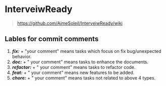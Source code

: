 # InterveiwReady

> <https://github.com/AimeSoleil/InterveiwReady/wiki>

## Lables for commit comments
1. **_fix:_** + "your comment" means tasks which focus on fix bug/unexpected behavior.
2. **_doc:_** + " your comment" means tasks to enhance the documents.
3. **_refactor:_** + " your comment" means tasks to refactor code.
4. **_feat:_** + " your comment" means new features to be added.
5. **_chore:_** + " your comment" means tasks not related to above 4 types.